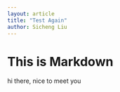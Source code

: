 ```yaml
---
layout: article
title: "Test Again"
author: Sicheng Liu
---
```


# This is Markdown

hi there, nice to meet you